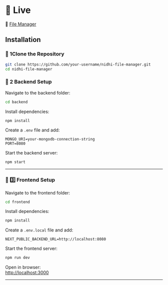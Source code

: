 # 🚀 Live
🔗 [File Manager](https://file-fawn.vercel.app/)


## Installation

### **🔹 1️Clone the Repository**
```sh
git clone https://github.com/your-username/nidhi-file-manager.git
cd nidhi-file-manager
```

### **🔹 2️ Backend Setup**
Navigate to the backend folder:
```sh
cd backend
```

Install dependencies:
```sh
npm install
```

Create a `.env` file and add:
```env
MONGO_URI=your-mongodb-connection-string
PORT=8080
```

Start the backend server:
```sh
npm start
```

---

### **🔹 3️⃣ Frontend Setup**
Navigate to the frontend folder:
```sh
cd frontend
```

Install dependencies:
```sh
npm install
```

Create a `.env.local` file and add:
```env
NEXT_PUBLIC_BACKEND_URL=http://localhost:8080
```

Start the frontend server:
```sh
npm run dev
```

Open in browser:  
[http://localhost:3000](http://localhost:3000)

---
